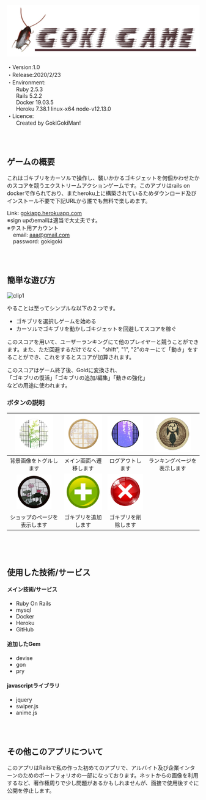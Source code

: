 <img src="./ImgForReadme/title.jpg" width=700>

・Version:1.0  
・Release:2020/2/23  
・Environment:  
&nbsp;&nbsp;&nbsp;&nbsp;&nbsp;&nbsp;Ruby 2.5.3  
&nbsp;&nbsp;&nbsp;&nbsp;&nbsp;&nbsp;Rails 5.2.2  
&nbsp;&nbsp;&nbsp;&nbsp;&nbsp;&nbsp;Docker 19.03.5  
&nbsp;&nbsp;&nbsp;&nbsp;&nbsp;&nbsp;Heroku 7.38.1 linux-x64 node-v12.13.0  
・Licence:  
&nbsp;&nbsp;&nbsp;&nbsp;&nbsp;&nbsp;Created by GokiGokiMan!  

<br/>
<br/>

## ゲームの概要

これはゴキブリをカーソルで操作し、襲いかかるゴキジェットを何個かわせたかのスコアを競うエクストリームアクションゲームです。このアプリはrails on dockerで作られており、またheroku上に構築されているためダウンロード及びインストール不要で下記URLから誰でも無料で楽しめます。

Link: [gokiapp.herokuapp.com](http://gokiapp.herokuapp.com)  
※sign upのemailは適当で大丈夫です。  
※テスト用アカウント  
&nbsp;&nbsp;&nbsp;&nbsp;email: aaa@gmail.com  
&nbsp;&nbsp;&nbsp;&nbsp;password: gokigoki  



<br/>
<br/>

## 簡単な遊び方

![clip1](./ImgForReadme/clip1.gif)

やることは至ってシンプルな以下の２つです。  
* ゴキブリを選択しゲームを始める  
* カーソルでゴキブリを動かしゴキジェットを回避してスコアを稼ぐ  

このスコアを用いて、ユーザーランキングにて他のプレイヤーと競うことができます。また、ただ回避するだけでなく、"shift", "1", "2"のキーにて「動き」をすることができ、これをするとスコアが加算されます。

このスコアはゲーム終了後、Goldに変換され、  
「ゴキブリの復活」「ゴキブリの追加/編集」「動きの強化」  
などの用途に使われます。  


### ボタンの説明

|<img src="./app/assets/images/maingokis/index/footer/envbutton.png" width=100>|<img src="./app/assets/images/maingokis/index/footer/homebutton.png" width=100>|<img src="./app/assets/images/maingokis/share/logout.png" width=100>|<img src="app/assets/images/gokicollections/ranking/rankinglink.png" width=95>|
|:-:|:-:|:-:|:-:|
|背景画像をトグルします|メイン画面へ遷移します|ログアウトします|ランキングページを表示します|
|<img src="app/assets/images/gokicollections/shop/shopbutton.png" width=91>|<img src="app/assets/images/gokicollections/index/newbutton.png" width=100>|<img src="app/assets/images/gokicollections/index/deletebutton.png" width=100>|
|ショップのページを表示します|ゴキブリを追加します|ゴキブリを削除します|


<br/>
<br/>
<br/>

## 使用した技術/サービス

#### メイン技術/サービス
* Ruby On Rails
* mysql
* Docker
* Heroku
* GitHub

#### 追加したGem
* devise
* gon
* pry

#### javascriptライブラリ
* jquery
* swiper.js
* anime.js


<br/>
<br/>

## その他このアプリについて
このアプリはRailsで私の作った初めてのアプリで、アルバイト及び企業インターンのためのポートフォリオの一部になっております。ネットからの画像を利用するなど、著作権周りで少し問題があるかもしれませんが、面接で使用後すぐに公開を停止します。